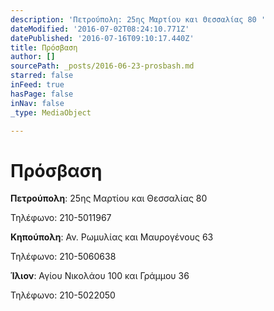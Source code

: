 ```yaml
---
description: 'Πετρούπολη: 25ης Μαρτίου και Θεσσαλίας 80 '
dateModified: '2016-07-02T08:24:10.771Z'
datePublished: '2016-07-16T09:10:17.440Z'
title: Πρόσβαση
author: []
sourcePath: _posts/2016-06-23-prosbash.md
starred: false
inFeed: true
hasPage: false
inNav: false
_type: MediaObject

---
```

# Πρόσβαση

**Πετρούπολη**: 25ης Μαρτίου και Θεσσαλίας 80 

Τηλέφωνο: 210-5011967

**Κηπούπολη**: Αν. Ρωμυλίας και Μαυρογένους 63

Τηλέφωνο: 210-5060638

**Ίλιον**: Αγίου Νικολάου 100 και Γράμμου 36

Τηλέφωνο: 210-5022050